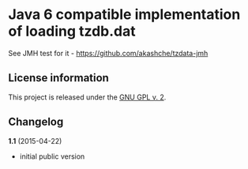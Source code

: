 Java 6 compatible implementation of loading tzdb.dat
====================================================

See JMH test for it - https://github.com/akashche/tzdata-jmh

License information
-------------------

This project is released under the [GNU GPL v. 2](https://www.gnu.org/licenses/gpl-2.0.html).

Changelog
---------

**1.1** (2015-04-22)

 * initial public version
